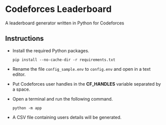 # Codeforces Leaderboard
A leaderboard generator written in Python for Codeforces

## Instructions
- Install the required Python packages.
  
  ```
  pip install --no-cache-dir -r requirements.txt
  ```
- Rename the file `config_sample.env` to `config.env` and open in a text editor.
- Put Codeforces user handles in the **CF_HANDLES** variable separated by a space.
- Open a terminal and run the following command.
  
  ```
  python -m app
  ```
- A CSV file containing users details will be generated.
